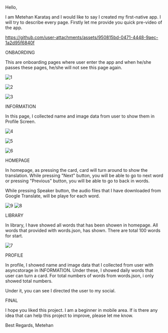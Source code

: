 Hello,

I am Metehan Karataş and I would like to say I created my first-native app. I will try to describe every page. Firstly let me provide you quick pre-video of the app.



https://github.com/user-attachments/assets/950815bd-0471-4448-9aec-1a2d95f6840f



ONBAORDING

This are onboarding pages where user enter the app and when he/she passes these pages, he/she will not see this page again.

![1](https://github.com/user-attachments/assets/af4c196e-4c44-490a-a7ac-f3f3f675785d)

![2](https://github.com/user-attachments/assets/1761b4fd-795e-4356-837e-06d4457f86a0)

![3](https://github.com/user-attachments/assets/92077a34-1e3c-4002-951b-a4bbc8aa1f20)


INFORMATION

In this page, I collected name and image data from user to show them in Profile Screen.

![4](https://github.com/user-attachments/assets/350696cd-9a51-4e5a-abbc-4f3c8e427591)

![5](https://github.com/user-attachments/assets/6cc0cf6e-8b89-4ac4-8d6d-028671cd190d)

![6](https://github.com/user-attachments/assets/8ba688e1-182e-4c57-bc81-31c3cb68f6ec)

HOMEPAGE

In homepage, as pressing the card, card will turn around to show the translation. While pressing "Next" button, you will be able to go to next word or pressing "Previous" button, you will be able to go to back in words.

While pressing Speaker button, the audio files that I have downloaded from Google Translate, will be playe for each word.

![9](https://github.com/user-attachments/assets/c557e310-e33c-4794-a8e6-20f124f62443)
![8](https://github.com/user-attachments/assets/68039f27-090d-4c11-969b-c72a757c861a)

LIBRARY

In library, I have showed all words that has been showen in homepage. All words that provided with words.json, has shown. There are total 100 words for start.

![7](https://github.com/user-attachments/assets/781d0458-588a-482c-a37c-277cf63256b6)

PROFILE

In profile, I showed name and image data that I collected from user with asyncstorage in INFORMATION. Under these, I showed daily words that user can turn a card. For total numbers of words from words.json, i only showed total numbers.

Under it, you can see I directed the user to my social.

FINAL

I hope you liked this project. I am a beginner in mobile area. If is there any idea that can help this project to improve, please let me know.

Best Regards,
Metehan
